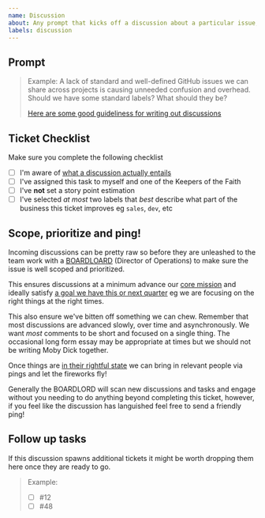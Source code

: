 ```yaml
---
name: Discussion
about: Any prompt that kicks off a discussion about a particular issue, problem or idea. It's the starting point on the journey towards converting thoughts to actionable tasks.
labels: discussion
---
```


## Prompt

> Example: A lack of standard and well-defined GitHub issues we can share across projects is causing unneeded confusion and overhead. Should we have some standard labels? What should they be?
>
> [Here are some good guideliness for writing out discussions](https://docs.thinktandem.io/guides/improve-tandem.html#_1-discussion)

## Ticket Checklist

Make sure you complete the following checklist

- [ ] I'm aware of [what a discussion actually entails](https://docs.thinktandem.io/guides/improve-tandem.html#suggesting-a-change)
- [ ] I've assigned this task to myself and one of the Keepers of the Faith
- [ ] I've **not** set a story point estimation
- [ ] I've selected _at most_ two labels that _best_ describe what part of the business this ticket improves eg `sales`, `dev`, etc

## Scope, prioritize and ping!

Incoming discussions can be pretty raw so before they are unleashed to the team work with a [BOARDLOARD](https://docs.thinktandem.io/manifesto/org.html) (Director of Operations) to make sure the issue is well scoped and prioritized.

This ensures discussions at a minimum advance our [core mission](https://docs.thinktandem.io/manifesto/) and ideally satisfy [a goal we have this or next quarter](https://docs.thinktandem.io/manifesto/roadmap.html) eg we are focusing on the right things at the right times.

This also ensure we've bitten off something we can chew. Remember that most discussions are advanced slowly, over time and asynchronously. We want _most_ comments to be short and focused on a single thing. The occasional long form essay may be appropriate at times but we should not be writing Moby Dick together.

Once things are [in their rightful state](https://youtu.be/FaOSCASqLsE?t=31) we can bring in relevant people via pings and let the fireworks fly!

Generally the BOARDLORD will scan new discussions and tasks and engage without you needing to do anything beyond completing this ticket, however, if you feel like the discussion has languished feel free to send a friendly ping!

## Follow up tasks

If this discussion spawns additional tickets it might be worth dropping them here once they are ready to go.

> Example:
> - [ ] #12
> - [ ] #48

